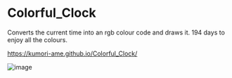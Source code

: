 # Colorful_Clock
Converts the current time into an rgb colour code and draws it.
194 days to enjoy all the colours.

https://kumori-ame.github.io/Colorful_Clock/

![image](https://github.com/kumori-ame/Colorful_Clock/assets/67358048/757cf812-1d5f-41a5-b828-a21f6523ab6e)

